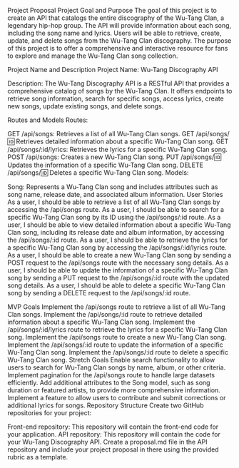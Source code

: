 Project Proposal
Project Goal and Purpose
The goal of this project is to create an API that catalogs the entire discography of the Wu-Tang Clan, a legendary hip-hop group. The API will provide information about each song, including the song name and lyrics. Users will be able to retrieve, create, update, and delete songs from the Wu-Tang Clan discography. The purpose of this project is to offer a comprehensive and interactive resource for fans to explore and manage the Wu-Tang Clan song collection.

Project Name and Description
Project Name: Wu-Tang Discography API

Description: The Wu-Tang Discography API is a RESTful API that provides a comprehensive catalog of songs by the Wu-Tang Clan. It offers endpoints to retrieve song information, search for specific songs, access lyrics, create new songs, update existing songs, and delete songs.

Routes and Models
Routes:

GET /api/songs: Retrieves a list of all Wu-Tang Clan songs.
GET /api/songs/:id: Retrieves detailed information about a specific Wu-Tang Clan song.
GET /api/songs/:id/lyrics: Retrieves the lyrics for a specific Wu-Tang Clan song.
POST /api/songs: Creates a new Wu-Tang Clan song.
PUT /api/songs/:id: Updates the information of a specific Wu-Tang Clan song.
DELETE /api/songs/:id: Deletes a specific Wu-Tang Clan song.
Models:

Song: Represents a Wu-Tang Clan song and includes attributes such as song name, release date, and associated album information.
User Stories
As a user, I should be able to retrieve a list of all Wu-Tang Clan songs by accessing the /api/songs route.
As a user, I should be able to search for a specific Wu-Tang Clan song by its ID using the /api/songs/:id route.
As a user, I should be able to view detailed information about a specific Wu-Tang Clan song, including its release date and album information, by accessing the /api/songs/:id route.
As a user, I should be able to retrieve the lyrics for a specific Wu-Tang Clan song by accessing the /api/songs/:id/lyrics route.
As a user, I should be able to create a new Wu-Tang Clan song by sending a POST request to the /api/songs route with the necessary song details.
As a user, I should be able to update the information of a specific Wu-Tang Clan song by sending a PUT request to the /api/songs/:id route with the updated song details.
As a user, I should be able to delete a specific Wu-Tang Clan song by sending a DELETE request to the /api/songs/:id route.

MVP Goals
Implement the /api/songs route to retrieve a list of all Wu-Tang Clan songs.
Implement the /api/songs/:id route to retrieve detailed information about a specific Wu-Tang Clan song.
Implement the /api/songs/:id/lyrics route to retrieve the lyrics for a specific Wu-Tang Clan song.
Implement the /api/songs route to create a new Wu-Tang Clan song.
Implement the /api/songs/:id route to update the information of a specific Wu-Tang Clan song.
Implement the /api/songs/:id route to delete a specific Wu-Tang Clan song.
Stretch Goals
Enable search functionality to allow users to search for Wu-Tang Clan songs by name, album, or other criteria.
Implement pagination for the /api/songs route to handle large datasets efficiently.
Add additional attributes to the Song model, such as song duration or featured artists, to provide more comprehensive information.
Implement a feature to allow users to contribute and submit corrections or additional lyrics for songs.
Repository Structure
Create two GitHub repositories for your project:

Front-end repository: This repository will contain the front-end code for your application.
API repository: This repository will contain the code for your Wu-Tang Discography API. Create a proposal.md file in the API repository and include your project proposal in there using the provided rubric as a template.
